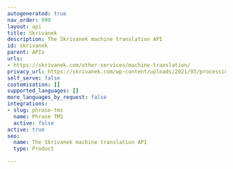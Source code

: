 ```yaml
---
autogenerated: true
nav_order: 999
layout: api
title: Skrivanek
description: The Skrivanek machine translation API
id: skrivanek
parent: APIs
urls:
- https://skrivanek.com/other-services/machine-translation/
privacy_url: https://skrivanek.com/wp-content/uploads/2021/03/processing-and-protection-of-personal-data-in-skrivanek-0.pdf
self_serve: false
customisation: []
supported_languages: []
more_languages_by_request: false
integrations:
- slug: phrase-tms
  name: Phrase TMS
  active: false
active: true
seo:
  name: The Skrivanek machine translation API
  type: Product

---
```


